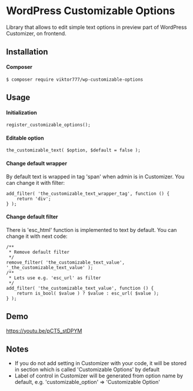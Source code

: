 # WordPress Customizable Options

Library that allows to edit simple text options in preview part of WordPress Customizer, on frontend.

## Installation

#### Composer

```
$ composer require viktor777/wp-customizable-options
```

## Usage

#### Initialization

```
register_customizable_options();
```

#### Editable option

```
the_customizable_text( $option, $default = false );
```

#### Change default wrapper

By default text is wrapped in tag 'span' when admin is in Customizer. You can change it with filter:

```
add_filter( 'the_customizable_text_wrapper_tag', function () {
    return 'div';
} );
```

#### Change default filter

There is 'esc_html' function is implemented to text by default. You can change it with next code:

```
/**
 * Remove default filter
 */
remove_filter( 'the_customizable_text_value', '_the_customizable_text_value' );
/**
 * Lets use e.g. 'esc_url' as filter
 */
add_filter( 'the_customizable_text_value', function () {
    return is_bool( $value ) ? $value : esc_url( $value );
} );
```

## Demo

https://youtu.be/pCT5_stDPYM

## Notes

* If you do not add setting in Customizer with your code, it will be stored in section which is called 'Customizable Options' by default
* Label of control in Customizer will be generated from option name by default, e.g. 'customizable_option' => 'Customizable Option'
